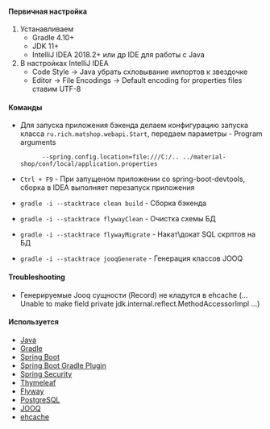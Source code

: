 #### Первичная настройка
1. Устанавливаем
    - Gradle 4.10+
    - JDK 11+
    - IntelliJ IDEA 2018.2+ или др IDE для работы с Java
3. В настройках IntelliJ IDEA
    - Code Style -> Java убрать схловывание импортов к звездочке
    - Editor -> File Encodings -> Default encoding for properties files ставим UTF-8

#### Команды
* Для запуска приложения бэкенда делаем конфигурацию запуска класса `ru.rich.matshop.webapi.Start`,
       передаем параметры
       - Program arguments

            --spring.config.location=file:///C:/.. ../material-shop/conf/local/application.properties

* `Ctrl + F9` - При запущеном приложении со spring-boot-devtools, сборка в IDEA выполняет перезапуск приложения
* `gradle -i --stacktrace clean build` - Сборка бэкенда
* `gradle -i --stacktrace flywayClean` - Очистка схемы БД
* `gradle -i --stacktrace flywayMigrate` - Накат\докат SQL скрптов на БД
* `gradle -i --stacktrace jooqGenerate` - Генерация классов JOOQ

#### Troubleshooting
- Генерируемые Jooq сущности (Record) не кладутся в ehcache (... Unable to make field private jdk.internal.reflect.MethodAccessorImpl ...)

#### Используется
* [Java](https://www.oracle.com/technetwork/java/javase/downloads/index.html)
* [Gradle](https://docs.gradle.org/current/userguide)
* [Spring Boot](https://docs.spring.io/spring-boot/docs/current/reference/htmlsingle)
* [Spring Boot Gradle Plugin](https://docs.spring.io/spring-boot/docs/2.0.5.RELEASE/gradle-plugin/reference/html/)
* [Spring Security](https://spring.io/guides/gs/securing-web/)
* [Thymeleaf](https://www.thymeleaf.org/)
* [Flyway](https://flywaydb.org/documentation/database/postgresql)
* [PostgreSQL](https://www.postgresql.org/)
* [JOOQ](https://www.jooq.org/doc/3.11/manual/)
* [ehcache](http://www.ehcache.org/documentation/3.0/xml.html)



